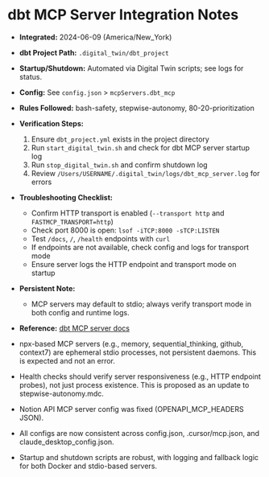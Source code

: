 # dbt MCP Server Integration Notes

- **Integrated:** 2024-06-09 (America/New_York)
- **dbt Project Path:** `.digital_twin/dbt_project`
- **Startup/Shutdown:** Automated via Digital Twin scripts; see logs for status.
- **Config:** See `config.json` > `mcpServers.dbt_mcp`
- **Rules Followed:** bash-safety, stepwise-autonomy, 80-20-prioritization
- **Verification Steps:**
  1. Ensure `dbt_project.yml` exists in the project directory
  2. Run `start_digital_twin.sh` and check for dbt MCP server startup log
  3. Run `stop_digital_twin.sh` and confirm shutdown log
  4. Review `/Users/USERNAME/.digital_twin/logs/dbt_mcp_server.log` for errors
- **Troubleshooting Checklist:**
  - Confirm HTTP transport is enabled (`--transport http` and `FASTMCP_TRANSPORT=http`)
  - Check port 8000 is open: `lsof -iTCP:8000 -sTCP:LISTEN`
  - Test `/docs`, `/`, `/health` endpoints with `curl`
  - If endpoints are not available, check config and logs for transport mode
  - Ensure server logs the HTTP endpoint and transport mode on startup
- **Persistent Note:**
  - MCP servers may default to stdio; always verify transport mode in both config and runtime logs.
- **Reference:** [dbt MCP server docs](https://docs.getdbt.com/blog/introducing-dbt-mcp-server)

- npx-based MCP servers (e.g., memory, sequential_thinking, github, context7) are ephemeral stdio processes, not persistent daemons. This is expected and not an error.
- Health checks should verify server responsiveness (e.g., HTTP endpoint probes), not just process existence. This is proposed as an update to stepwise-autonomy.mdc.
- Notion API MCP server config was fixed (OPENAPI_MCP_HEADERS JSON).
- All configs are now consistent across config.json, .cursor/mcp.json, and claude_desktop_config.json.
- Startup and shutdown scripts are robust, with logging and fallback logic for both Docker and stdio-based servers. 